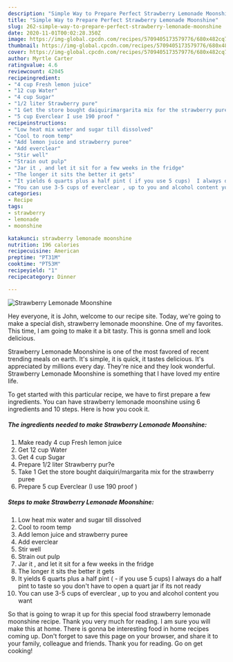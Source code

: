```yaml
---
description: "Simple Way to Prepare Perfect Strawberry Lemonade Moonshine"
title: "Simple Way to Prepare Perfect Strawberry Lemonade Moonshine"
slug: 262-simple-way-to-prepare-perfect-strawberry-lemonade-moonshine
date: 2020-11-01T00:02:28.350Z
image: https://img-global.cpcdn.com/recipes/5709405173579776/680x482cq70/strawberry-lemonade-moonshine-recipe-main-photo.jpg
thumbnail: https://img-global.cpcdn.com/recipes/5709405173579776/680x482cq70/strawberry-lemonade-moonshine-recipe-main-photo.jpg
cover: https://img-global.cpcdn.com/recipes/5709405173579776/680x482cq70/strawberry-lemonade-moonshine-recipe-main-photo.jpg
author: Myrtle Carter
ratingvalue: 4.6
reviewcount: 42045
recipeingredient:
- "4 cup Fresh lemon juice"
- "12 cup Water"
- "4 cup Sugar"
- "1/2 liter Strawberry pure"
- "1 Get the store bought daiquirimargarita mix for the strawberry puree"
- "5 cup Everclear I use 190 proof "
recipeinstructions:
- "Low heat mix water and sugar till dissolved"
- "Cool to room temp"
- "Add lemon juice and strawberry puree"
- "Add everclear"
- "Stir well"
- "Strain out pulp"
- "Jar it , and let it sit for a few weeks in the fridge"
- "The longer it sits the better it gets"
- "It yields 6 quarts plus a half pint ( if you use 5 cups)  I always do a half pint to taste so you don&#39;t have to open a quart jar if its not ready"
- "You can use 3-5 cups of everclear , up to you and alcohol content you want"
categories:
- Recipe
tags:
- strawberry
- lemonade
- moonshine

katakunci: strawberry lemonade moonshine 
nutrition: 196 calories
recipecuisine: American
preptime: "PT31M"
cooktime: "PT53M"
recipeyield: "1"
recipecategory: Dinner

---
```



![Strawberry Lemonade Moonshine](https://img-global.cpcdn.com/recipes/5709405173579776/680x482cq70/strawberry-lemonade-moonshine-recipe-main-photo.jpg)

Hey everyone, it is John, welcome to our recipe site. Today, we're going to make a special dish, strawberry lemonade moonshine. One of my favorites. This time, I am going to make it a bit tasty. This is gonna smell and look delicious.



Strawberry Lemonade Moonshine is one of the most favored of recent trending meals on earth. It's simple, it is quick, it tastes delicious. It's appreciated by millions every day. They're nice and they look wonderful. Strawberry Lemonade Moonshine is something that I have loved my entire life.


To get started with this particular recipe, we have to first prepare a few ingredients. You can have strawberry lemonade moonshine using 6 ingredients and 10 steps. Here is how you cook it.

<!--inarticleads1-->

##### The ingredients needed to make Strawberry Lemonade Moonshine:

1. Make ready 4 cup Fresh lemon juice
1. Get 12 cup Water
1. Get 4 cup Sugar
1. Prepare 1/2 liter Strawberry pur?e
1. Take 1 Get the store bought daiquiri/margarita mix for the strawberry puree
1. Prepare 5 cup Everclear (I use 190 proof )




<!--inarticleads2-->

##### Steps to make Strawberry Lemonade Moonshine:

1. Low heat mix water and sugar till dissolved
1. Cool to room temp
1. Add lemon juice and strawberry puree
1. Add everclear
1. Stir well
1. Strain out pulp
1. Jar it , and let it sit for a few weeks in the fridge
1. The longer it sits the better it gets
1. It yields 6 quarts plus a half pint ( - if you use 5 cups)  I always do a half pint to taste so you don&#39;t have to open a quart jar if its not ready
1. You can use 3-5 cups of everclear , up to you and alcohol content you want




So that is going to wrap it up for this special food strawberry lemonade moonshine recipe. Thank you very much for reading. I am sure you will make this at home. There is gonna be interesting food in home recipes coming up. Don't forget to save this page on your browser, and share it to your family, colleague and friends. Thank you for reading. Go on get cooking!
